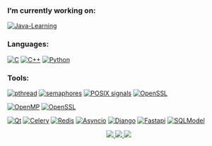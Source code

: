 ### I’m currently working on:
[![Java-Learning](https://img.shields.io/badge/Java_Learning-%23ED8B55.svg?style=for-the-badge&logo=spring&logoColor=white&color=b07219)](https://github.com/Gugush284/Java-Learning.git)
### Languages:
[![C](https://img.shields.io/badge/c-555555?style=for-the-badge&logo=c&logoColor=white)](https://en.wikipedia.org/wiki/C_(programming_language))
[![C++](https://img.shields.io/badge/c++-f34b7d?style=for-the-badge&logo=c%2B%2B&logoColor=white)](https://ru.wikipedia.org/wiki/C%2B%2B)
[![Python](https://img.shields.io/badge/-Python-090909?style=for-the-badge&logo=Python&color=3572A5&logoColor=white)](https://en.wikipedia.org/wiki/Python_(programming_language))
### Tools:
[![pthread](https://img.shields.io/badge/pthread-555555?style=for-the-badge)](https://github.com/Gugush284/Parallel)
[![semaphores](https://img.shields.io/badge/semaphores-555555?style=for-the-badge)](https://github.com/Gugush284/Computer-technology)
[![POSIX signals](https://img.shields.io/badge/POSIX_signals-555555?style=for-the-badge)](https://github.com/Gugush284/Computer-technology)
[![OpenSSL](https://img.shields.io/badge/provider-555555?style=for-the-badge&logo=OpenSSL&logoSize=auto)](https://docs.openssl.org/master/man7/provider/)

[![OpenMP](https://img.shields.io/badge/OpenMP-f34b7d?style=for-the-badge)](https://github.com/Gugush284/Parallel)
[![OpenSSL](https://img.shields.io/badge/provider-f34b7d?style=for-the-badge&logo=OpenSSL&logoSize=auto)](https://docs.openssl.org/master/man7/provider/)

[![Qt](https://img.shields.io/badge/Qt-black?style=for-the-badge&logo=Qt&logoColor=white&color=3572A5)](https://github.com/Gugush284/ISDM)
[![Celery](https://img.shields.io/badge/Celery-black?style=for-the-badge&logo=celery&logoColor=white&color=3572A5)](https://docs.celeryq.dev/en/stable/getting-started/introduction.html)
[![Redis](https://img.shields.io/badge/Redis-black?style=for-the-badge&logo=Redis&logoColor=white&color=3572A5)](https://github.com/redis/redis-py)
[![Asyncio](https://img.shields.io/badge/Asyncio-black?style=for-the-badge&color=3572A5)](https://docs.python.org/3/library/asyncio.html)
[![Django](https://img.shields.io/badge/Django-black?style=for-the-badge&color=3572A5&logo=Django)](https://www.djangoproject.com/)
[![Fastapi](https://img.shields.io/badge/Fastapi-black?style=for-the-badge&color=3572A5&logo=Fastapi&logoColor=white)](https://fastapi.tiangolo.com/)
[![SQLModel](https://img.shields.io/badge/SQLModel-black?style=for-the-badge&color=3572A5)](https://github.com/redis/redis-py)

<p align="center">
  <a href="https://github.com/Gugush284">
    <img src="http://github-profile-summary-cards.vercel.app/api/cards/profile-details?username=Gugush284&theme=codeSTACKr" />
  </a>
  <a href="https://github.com/Gugush284">
    <img src="http://github-profile-summary-cards.vercel.app/api/cards/most-commit-language?username=Gugush284&theme=codeSTACKr" />
  </a>
   </a>
  <a href="https://github.com/Gugush284">
    <img src="http://github-profile-summary-cards.vercel.app/api/cards/repos-per-language?username=Gugush284&theme=codeSTACKr" />
  </a>
</p>
